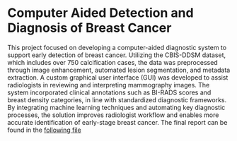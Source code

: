# Computer Aided Detection and Diagnosis of Breast Cancer

This project focused on developing a computer-aided diagnostic system to support early detection of breast cancer. Utilizing the CBIS-DDSM dataset, which includes over 750 calcification cases, the data was preprocessed through image enhancement, automated lesion segmentation, and metadata extraction. A custom graphical user interface (GUI) was developed to assist radiologists in reviewing and interpreting mammography images. The system incorporated clinical annotations such as BI-RADS scores and breast density categories, in line with standardized diagnostic frameworks. By integrating machine learning techniques and automating key diagnostic processes, the solution improves radiologist workflow and enables more accurate identification of early-stage breast cancer. The final report can be found in the  [following file](SStanisic_800409_BigDataInMedicalImaging.pdf)